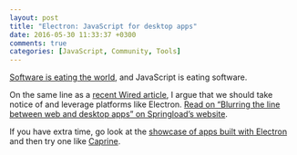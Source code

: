 ```yaml
---
layout: post
title: "Electron: JavaScript for desktop apps"
date: 2016-05-30 11:33:37 +0300
comments: true
categories: [JavaScript, Community, Tools]
---
```


[Software is eating the world](http://www.wsj.com/articles/SB10001424053111903480904576512250915629460), and JavaScript is eating software.

On the same line as a [recent Wired article](http://www.wired.com/2016/05/javascript-conquered-web-now-taking-desktop/), I argue that we should take notice of and leverage platforms like Electron. [Read on “Blurring the line between web and desktop apps” on Springload’s website](https://www.springload.co.nz/blog/blurring-line-between-web-and-desktop-apps/).

<!-- more -->

If you have extra time, go look at the [showcase of apps built with Electron](http://electron.atom.io/apps/) and then try one like [Caprine](https://github.com/sindresorhus/caprine).
